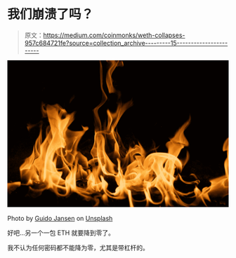 # 我们崩溃了吗？

> 原文：<https://medium.com/coinmonks/weth-collapses-957c684721fe?source=collection_archive---------15----------------------->

![](img/c56dbce805fc2f41336120d57f837e3f.png)

Photo by [Guido Jansen](https://unsplash.com/@gxjansen?utm_source=medium&utm_medium=referral) on [Unsplash](https://unsplash.com?utm_source=medium&utm_medium=referral)

好吧…另一个一包 ETH 就要降到零了。

我不认为任何密码都不能降为零，尤其是带杠杆的。